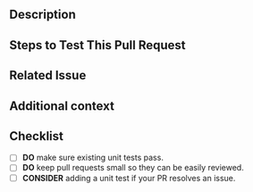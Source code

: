<!--Thanks for sending a pull request! Please fill in the following content to let us know better about this change.-->

## Description
<!--Describe what the change is**-->

## Steps to Test This Pull Request
<!--
Steps to reproduce the behavior:
1. ...
2. ...
3. ...
-->

## Related Issue
<!--If applicable, reference to the issue related to this pull request.-->

## Additional context
<!--Add any other context or screenshots about the pull request here.-->

## Checklist

- [ ] **DO** make sure existing unit tests pass.
- [ ] **DO** keep pull requests small so they can be easily reviewed.
- [ ] **CONSIDER** adding a unit test if your PR resolves an issue.
